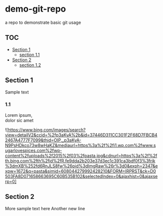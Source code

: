 # demo-git-repo
a repo to demonstrate basic git usage

## TOC
* [Section 1](#section-1)
	* [section 1.1](#section-1.1)
* [Section 2](#section-2)
	* [section 1.2](#section-1.2)

## Section 1
Sample text
### 1.1
Lorem ipsum,   
dolor sic amet

![https://www.bing.com/images/search?view=detailV2&ccid=%2fp3aKyA%2b&id=37446D311CC301F2F68D7FBCB42467A4777F7099&thid=OIP._p3aKyA-N9PsHDkco73w8wHaKZ&mediaurl=https%3a%2f%2fi1.wp.com%2fwww.sugarlovespices.com%2fwp-content%2fuploads%2f2015%2f03%2fpasta.jpg&cdnurl=https%3a%2f%2fth.bing.com%2fth%2fid%2fR.fe9dda2b203e37d3ec1c391ca3bdf0f3%3frik%3dmXB%252fd6RnJLS8fw%26pid%3dImgRaw%26r%3d0&exph=2347&expw=1672&q=pasta&simid=608044279992428210&FORM=IRPRST&ck=D0503FA8D071658663695C60B535B102&selectedIndex=0&ajaxhist=0&ajaxserp=0]


## Section 2
More sample text here
Another new line
